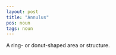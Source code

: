 ```yaml
---
layout: post
title: "Annulus"
pos: noun
tags: noun
---
```

A ring- or donut-shaped area or structure.
